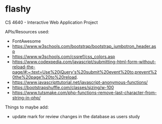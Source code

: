 # flashy
CS 4640 -  Interactive Web Application Project

APIs/Resources used:
* FontAwesome
* https://www.w3schools.com/bootstrap/bootstrap_jumbotron_header.asp
* https://www.w3schools.com/cssref/css_colors.asp
* https://www.codexpedia.com/javascript/submitting-html-form-without-reload-the-page/#:~:text=Use%20jQuery's%20submit%20event%20to,prevent%20the%20page%20to%20reload.
* https://www.javascripttutorial.net/javascript-anonymous-functions/
* https://bootstrapshuffle.com/classes/sizing/w-100
* https://www.tutsmake.com/php-functions-remove-last-character-from-string-in-php/

Things to maybe add:
* update mark for review changes in the database as users study
